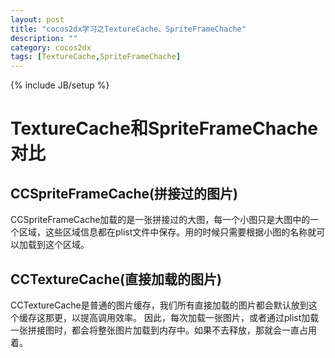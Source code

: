 ```yaml
---
layout: post
title: "cocos2dx学习之TextureCache、SpriteFrameChache"
description: ""
category: cocos2dx
tags: [TextureCache,SpriteFrameChache]
---
```

{% include JB/setup %}

TextureCache和SpriteFrameChache对比
================================

CCSpriteFrameCache(拼接过的图片)
------------------

CCSpriteFrameCache加载的是一张拼接过的大图，每一个小图只是大图中的一个区域，这些区域信息都在plist文件中保存。用的时候只需要根据小图的名称就可以加载到这个区域。

CCTextureCache(直接加载的图片)
--------------

CCTextureCache是普通的图片缓存，我们所有直接加载的图片都会默认放到这个缓存这那更，以提高调用效率。
因此，每次加载一张图片，或者通过plist加载一张拼接图时，都会将整张图片加载到内存中。如果不去释放，那就会一直占用着。
